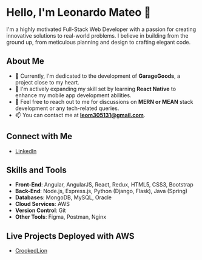 # Hello, I'm Leonardo Mateo 👋

I'm a highly motivated Full-Stack Web Developer with a passion for creating innovative solutions to real-world problems. I believe in building from the ground up, from meticulous planning and design to crafting elegant code.

## About Me

- 🔭 Currently, I'm dedicated to the development of **GarageGoods**, a project close to my heart.
- 🌱 I'm actively expanding my skill set by learning **React Native** to enhance my mobile app development abilities.
- 💬 Feel free to reach out to me for discussions on **MERN or MEAN** stack development or any tech-related queries.
- 📫 You can contact me at **leom305131@gmail.com**.

## Connect with Me

- [LinkedIn](https://linkedin.com/in/https://www.linkedin.com/in/leonardo-mateo/)

## Skills and Tools

- **Front-End**: Angular, AngularJS, React, Redux, HTML5, CSS3, Bootstrap
- **Back-End**: Node.js, Express.js, Python (Django, Flask), Java (Spring)
- **Databases**: MongoDB, MySQL, Oracle
- **Cloud Services**: AWS
- **Version Control**: Git
- **Other Tools**: Figma, Postman, Nginx

## Live Projects Deployed with AWS

- [CrookedLion](http://crookedlion.com/)
